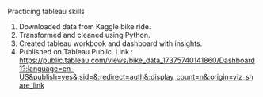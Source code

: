 Practicing tableau skills
1. Downloaded data from Kaggle bike ride.
2. Transformed and cleaned using Python.
3. Created tableau workbook and dashboard with insights.
4. Published on Tableau Public.
Link : https://public.tableau.com/views/bike_data_17375740141860/Dashboard1?:language=en-US&publish=yes&:sid=&:redirect=auth&:display_count=n&:origin=viz_share_link
